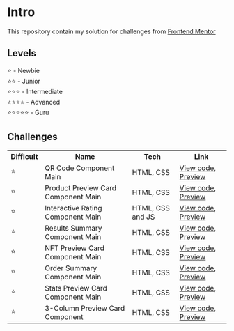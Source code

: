 # Intro

This repository contain my solution for challenges from [Frontend Mentor](https://www.frontendmentor.io/)

## Levels

⭐ - Newbie <br>
⭐⭐ - Junior <br>
⭐⭐⭐ - Intermediate <br>
⭐⭐⭐⭐ - Advanced <br>
⭐⭐⭐⭐⭐ - Guru <br>

## Challenges

   <table>
    <tr>
        <th>Difficult</th>
        <th>Name</th>
        <th>Tech</th>
        <th>Link</th>
    </tr>
    <tr>
        <td>⭐</td>
        <td>QR Code Component Main</td>
        <td>HTML, CSS</td>
        <td><a href="https://github.com/rafaelmarquesRM/frontend-mentor/tree/main/qr-code-component-main">View code</a>, <a href="https://rafaelmarquesrm-frontend-mentor.netlify.app/qr-code-component-main/">Preview</a></td>
    </tr>
    <tr>
        <td>⭐</td>
        <td>Product Preview Card Component Main</td>
        <td>HTML, CSS</td>
        <td><a href="https://github.com/rafaelmarquesRM/frontend-mentor/tree/main/product-preview-card-component-main">View code</a>, <a href="https://rafaelmarquesrm-frontend-mentor.netlify.app/product-preview-card-component-main/">Preview</a></td>
    </tr>
    <tr>
        <td>⭐</td>
        <td>Interactive Rating Component Main</td>
        <td>HTML, CSS and JS</td>
        <td><a href="https://github.com/rafaelmarquesRM/frontend-mentor/tree/main/interactive-rating-component-main">View code</a>, <a href="https://rafaelmarquesrm.github.io/frontend-mentor/interactive-rating-component-main/">Preview</a></td>
    </tr>
    <tr>
        <td>⭐</td>
        <td>Results Summary Component Main</td>
        <td>HTML, CSS</td>
        <td><a href="https://github.com/rafaelmarquesRM/frontend-mentor/tree/main/results-summary-component-main">View code</a>, <a href="https://rafaelmarquesrm.github.io/frontend-mentor/results-summary-component-main/">Preview</a></td>
    </tr>
    <tr>
        <td>⭐</td>
        <td>NFT Preview Card Component Main</td>
        <td>HTML, CSS</td>
        <td><a href="https://github.com/rafaelmarquesRM/frontend-mentor/tree/main/nft-preview-card-component-main">View code</a>, <a href="https://rafaelmarquesrm.github.io/frontend-mentor/nft-preview-card-component-main/">Preview</a></td>
    </tr>
    <tr>
        <td>⭐</td>
        <td>Order Summary Component Main</td>
        <td>HTML, CSS</td>
        <td><a href="https://github.com/rafaelmarquesRM/frontend-mentor/tree/main/order-summary-component-main">View code</a>, <a href="https://rafaelmarquesrm.github.io/frontend-mentor/order-summary-component-main/">Preview</a></td>
    </tr>
    <tr>
        <td>⭐</td>
        <td>Stats Preview Card Component Main</td>
        <td>HTML, CSS</td>
        <td><a href="https://github.com/rafaelmarquesRM/frontend-mentor/tree/main/stats-preview-card-component-main">View code</a>, <a href="https://rafaelmarquesrm.github.io/frontend-mentor/stats-preview-card-component-main/">Preview</a></td>
    </tr>
    <tr>
        <td>⭐</td>
        <td>3-Column Preview Card Component</td>
        <td>HTML, CSS</td>
        <td><a href="https://github.com/rafaelmarquesRM/frontend-mentor/tree/main/3-column-preview-card-component-main">View code</a>, <a href="https://rafaelmarquesrm.github.io/frontend-mentor/3-column-preview-card-component-main/">Preview</a></td>
    </tr>
   </table>
